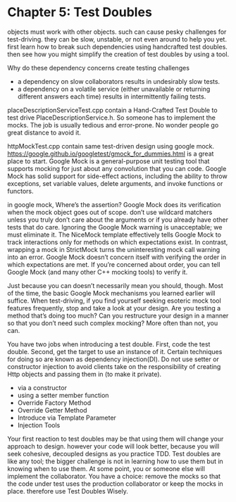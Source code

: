 # Chapter 5: Test Doubles
objects must work with other objects. such can cause pesky challenges for test-driving. they can be slow, unstable, or not even around to help you yet. first learn how to break such dependencies using handcrafted test doubles. then see how you might simplify the creation of test doubles by using a tool. 

Why do these dependency concerns create testing challenges
* a dependency on slow collaborators results in undesirably slow tests.
* a dependency on a volatile service (either unavailable or returning different answers each time) results in intermittently failing tests.

placeDescriptionServiceTest.cpp contain a Hand-Crafted Test Double to test drive PlaceDescriptionService.h. So someone has to implement the mocks. The job is usually tedious and error-prone. No wonder people go great distance to avoid it.

httpMockTest.cpp contain same test-driven design using google mock. https://google.github.io/googletest/gmock_for_dummies.html is a great place to start. Google Mock is a general-purpose unit testing tool that supports mocking for just about any convolution that you can code. Google Mock has solid support for side-effect actions, including the ability to throw exceptions, set variable values, delete arguments, and invoke functions or functors. 

in google mock, Where’s the assertion? Google Mock does its verification when the mock object goes out of scope. don’t use wildcard matchers unless you truly don’t care about the arguments or if you already have other tests that do care. Ignoring the Google Mock warning is unacceptable; we must eliminate it. The NiceMock template effectively tells Google Mock to track interactions only for methods on which expectations exist. In contrast, wrapping a mock in StrictMock turns the uninteresting mock call warning into an error.
Google Mock doesn’t concern itself with verifying the order in which expectations are met. If you’re concerned about order, you can tell Google Mock (and many other C++ mocking tools) to verify it. 

Just because you can doesn’t necessarily mean you should, though. Most of the time, the basic Google Mock mechanisms you learned earlier will suffice. When test-driving, if you find yourself seeking esoteric mock tool features frequently, stop and take a look at your design. Are you testing a method that’s doing too much? Can you restructure your design in a manner so that you don’t need such complex mocking? More often than not, you can.

You have two jobs when introducing a test double. First, code the test double. Second, get the target to use an instance of it. Certain techniques for doing so are known as​ dependency injection​(DI). Do not use setter or constructor injection to avoid clients take on the responsibility of creating Http objects and passing them in (to make it private). 

* via a constructor
* using a setter member function
* Override Factory Method
* Override Getter Method
* Introduce via Template Parameter
* Injection Tools

Your first reaction to test doubles may be that using them will change your approach to design. however your code will look better, because you will seek cohesive, decoupled designs as you practice TDD. Test doubles are like any tool; the bigger challenge is not in learning how to use them but in knowing when to use them. At some point, you or someone else will implement the collaborator. You have a choice: remove the mocks so that the code under test uses the production collaborator or keep the mocks in place. therefore use Test Doubles Wisely.